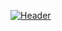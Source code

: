 
 
[![Header](https://utfs.io/f/e9e18976-cf1e-4b55-971a-3a633c395c44-bme1yl.jpg?raw=true "Header")](https://github.com/AntonioErdeljac)
